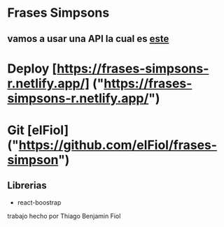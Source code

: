 # Frases Simpsons

## vamos a usar una API la cual es [este]("https://thesimpsonsquoteapi.glitch.me/")

# Deploy [https://frases-simpsons-r.netlify.app/] ("https://frases-simpsons-r.netlify.app/")
# Git [elFiol] ("https://github.com/elFiol/frases-simpson")

## Librerias

* react-boostrap

trabajo hecho por Thiago Benjamin Fiol